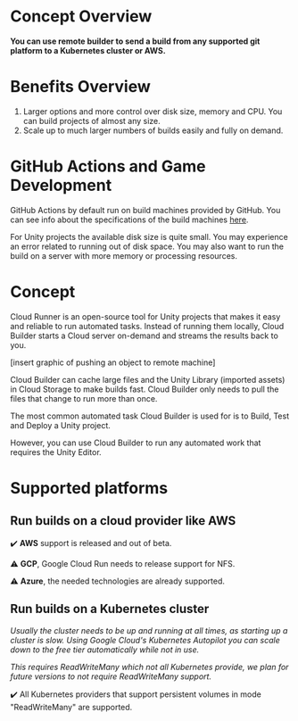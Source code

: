 # Concept Overview

**You can use remote builder to send a build from any supported git platform to a Kubernetes cluster or AWS.**

# Benefits Overview

1. Larger options and more control over disk size, memory and CPU. You can build projects of almost any size.
2. Scale up to much larger numbers of builds easily and fully on demand.

# GitHub Actions and Game Development

GitHub Actions by default run on build machines provided by GitHub. You can see info about the specifications of the build machines [here](https://docs.github.com/en/actions/using-github-hosted-runners/about-github-hosted-runners).

For Unity projects the available disk size is quite small. You may experience an error related to running out of disk space. You may also want to run the build on a server with more memory or processing resources.

# Concept

Cloud Runner is an open-source tool for Unity projects that makes it easy and reliable to run automated tasks. Instead of running them locally, Cloud Builder starts a Cloud server on-demand and streams the results back to you.

[insert graphic of pushing an object to remote machine]

Cloud Builder can cache large files and the Unity Library (imported assets) in Cloud Storage to make builds fast. Cloud Builder only needs to pull the files that change to run more than once.

The most common automated task Cloud Builder is used for is to Build, Test and Deploy a Unity project.

However, you can use Cloud Builder to run any automated work that requires the Unity Editor.

# Supported platforms

## Run builds on a cloud provider like AWS

✔️ **AWS** support is released and out of beta.

⚠ **GCP**, Google Cloud Run needs to release support for NFS.

⚠ **Azure**, the needed technologies are already supported.

## Run builds on a Kubernetes cluster

_Usually the cluster needs to be up and running at all times, as starting up a cluster is slow. Using Google Cloud's Kubernetes Autopilot you can scale down to the free tier automatically while not in use._

_This requires ReadWriteMany which not all Kubernetes provide, we plan for future versions to not require ReadWriteMany support._

✔️ All Kubernetes providers that support persistent volumes in mode "ReadWriteMany" are supported.
